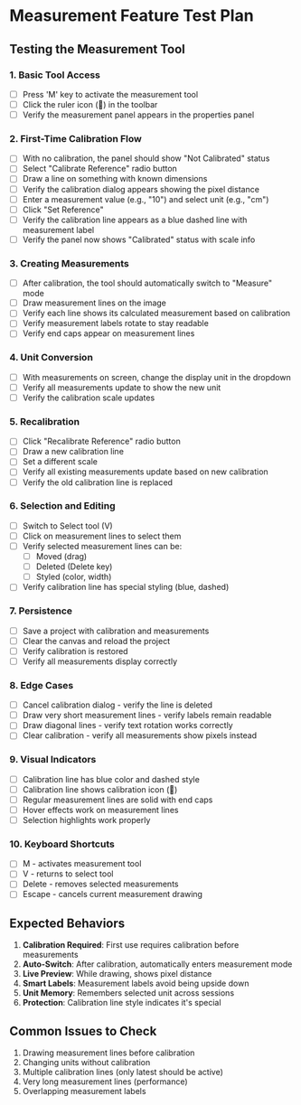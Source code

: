 # Measurement Feature Test Plan

## Testing the Measurement Tool

### 1. Basic Tool Access
- [ ] Press 'M' key to activate the measurement tool
- [ ] Click the ruler icon (📏) in the toolbar
- [ ] Verify the measurement panel appears in the properties panel

### 2. First-Time Calibration Flow
- [ ] With no calibration, the panel should show "Not Calibrated" status
- [ ] Select "Calibrate Reference" radio button
- [ ] Draw a line on something with known dimensions
- [ ] Verify the calibration dialog appears showing the pixel distance
- [ ] Enter a measurement value (e.g., "10") and select unit (e.g., "cm")
- [ ] Click "Set Reference"
- [ ] Verify the calibration line appears as a blue dashed line with measurement label
- [ ] Verify the panel now shows "Calibrated" status with scale info

### 3. Creating Measurements
- [ ] After calibration, the tool should automatically switch to "Measure" mode
- [ ] Draw measurement lines on the image
- [ ] Verify each line shows its calculated measurement based on calibration
- [ ] Verify measurement labels rotate to stay readable
- [ ] Verify end caps appear on measurement lines

### 4. Unit Conversion
- [ ] With measurements on screen, change the display unit in the dropdown
- [ ] Verify all measurements update to show the new unit
- [ ] Verify the calibration scale updates

### 5. Recalibration
- [ ] Click "Recalibrate Reference" radio button
- [ ] Draw a new calibration line
- [ ] Set a different scale
- [ ] Verify all existing measurements update based on new calibration
- [ ] Verify the old calibration line is replaced

### 6. Selection and Editing
- [ ] Switch to Select tool (V)
- [ ] Click on measurement lines to select them
- [ ] Verify selected measurement lines can be:
  - [ ] Moved (drag)
  - [ ] Deleted (Delete key)
  - [ ] Styled (color, width)
- [ ] Verify calibration line has special styling (blue, dashed)

### 7. Persistence
- [ ] Save a project with calibration and measurements
- [ ] Clear the canvas and reload the project
- [ ] Verify calibration is restored
- [ ] Verify all measurements display correctly

### 8. Edge Cases
- [ ] Cancel calibration dialog - verify the line is deleted
- [ ] Draw very short measurement lines - verify labels remain readable
- [ ] Draw diagonal lines - verify text rotation works correctly
- [ ] Clear calibration - verify all measurements show pixels instead

### 9. Visual Indicators
- [ ] Calibration line has blue color and dashed style
- [ ] Calibration line shows calibration icon (📐)
- [ ] Regular measurement lines are solid with end caps
- [ ] Hover effects work on measurement lines
- [ ] Selection highlights work properly

### 10. Keyboard Shortcuts
- [ ] M - activates measurement tool
- [ ] V - returns to select tool
- [ ] Delete - removes selected measurements
- [ ] Escape - cancels current measurement drawing

## Expected Behaviors

1. **Calibration Required**: First use requires calibration before measurements
2. **Auto-Switch**: After calibration, automatically enters measurement mode
3. **Live Preview**: While drawing, shows pixel distance
4. **Smart Labels**: Measurement labels avoid being upside down
5. **Unit Memory**: Remembers selected unit across sessions
6. **Protection**: Calibration line style indicates it's special

## Common Issues to Check

1. Drawing measurement lines before calibration
2. Changing units without calibration
3. Multiple calibration lines (only latest should be active)
4. Very long measurement lines (performance)
5. Overlapping measurement labels